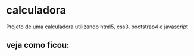 # calculadora

Projeto de uma calculadora utilizando html5, css3, bootstrap4 e javascript

## veja como ficou: 
